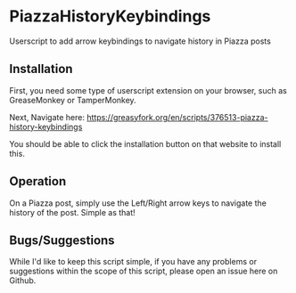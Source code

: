 # PiazzaHistoryKeybindings
Userscript to add arrow keybindings to navigate history in Piazza posts

## Installation
First, you need some type of userscript extension on your browser, such as GreaseMonkey or TamperMonkey.

Next, Navigate here: https://greasyfork.org/en/scripts/376513-piazza-history-keybindings

You should be able to click the installation button on that website to install this.

## Operation
On a Piazza post, simply use the Left/Right arrow keys to navigate the history of the post. Simple as that!

## Bugs/Suggestions
While I'd like to keep this script simple, if you have any problems or suggestions within the scope of this script, please open an issue here on Github.
